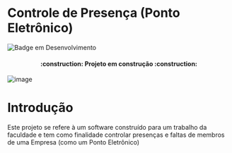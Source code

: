 # Controle de Presença (Ponto Eletrônico)

![Badge em Desenvolvimento](http://img.shields.io/static/v1?label=STATUS&message=EM%20DESENVOLVIMENTO&color=GREEN&style=for-the-badge)

<h4 align="center"> 
    :construction:  Projeto em construção  :construction:
</h4>


![image](https://user-images.githubusercontent.com/119074384/215282635-53443d7a-c311-4fa8-acc6-c5f9bbef17d1.png)

# Introdução
Este projeto se refere à um software construído para um trabalho da faculdade e tem como finalidade controlar presenças e faltas de membros de uma Empresa  (como um Ponto Eletrônico)
